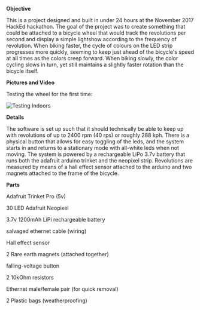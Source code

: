 **Objective**

This is a project designed and built in under 24 hours at the November 2017 HackEd hackathon.
The goal of the project was to create something that could be attached to a bicycle wheel that would track the revolutions per second and display a simple lightshow according to the frequency of revolution. When biking faster, the cycle of colours on the LED strip progresses more quickly, seeming to keep just ahead of the bicycle's speed at all times as the colors creep forward. When biking slowly, the color cycling slows in turn, yet still maintains a slightly faster rotation than the bicycle itself.

**Pictures and Video**

Testing the wheel for the first time:

![Testing Indoors](https://github.com/kdehaan/poor-man-s-persistence-of-vision/raw/master/indoor.jpg "testing indoors")

**Details**

The software is set up such that it should technically be able to keep up with revolutions of up to 2400 rpm (40 rps) or roughly 288 kph. There is a physical button that allows for easy toggling of the leds, and the system starts in and returns to a stationary mode with all-white leds when not moving.
The system is powered by a rechargeable LiPo 3.7v battery that runs both the adafruit arduino trinket and the neopixel strip. Revolutions are measured by means of a hall effect sensor attached to the arduino and two magnets attached to the frame of the bicycle.

**Parts**

Adafruit Trinket Pro (5v)

30 LED Adafruit Neopixel

3.7v 1200mAh LiPi rechargeable battery

salvaged ethernet cable (wiring)

Hall effect sensor

2 Rare earth magnets (attached together)

falling-voltage button

2 10kOhm resistors

Ethernet male/female pair (for quick removal)

2 Plastic bags (weatherproofing)



